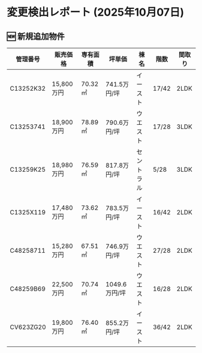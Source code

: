 # 変更検出レポート (2025年10月07日)

## 🆕 新規追加物件

| 管理番号 | 販売価格 | 専有面積 | 坪単価 | 棟名 | 階数 | 間取り |
|---|---|---|---|---|---|---|
| C13252K32 | 15,800万円 | 70.32㎡ | 741.5万円/坪 | イースト | 17/42 | 2LDK |
| C13253741 | 18,900万円 | 78.89㎡ | 790.6万円/坪 | ウエスト | 17/28 | 3LDK |
| C13259K25 | 18,980万円 | 76.59㎡ | 817.8万円/坪 | セントラル | 5/28 | 3LDK |
| C1325X119 | 17,480万円 | 73.62㎡ | 783.5万円/坪 | イースト | 16/42 | 2LDK |
| C48258711 | 15,280万円 | 67.51㎡ | 746.9万円/坪 | ウエスト | 27/28 | 2LDK |
| C48259B69 | 22,500万円 | 70.74㎡ | 1049.6万円/坪 | ウエスト | 16/28 | 2LDK |
| CV623ZG20 | 19,800万円 | 76.40㎡ | 855.2万円/坪 | イースト | 36/42 | 2LDK |
